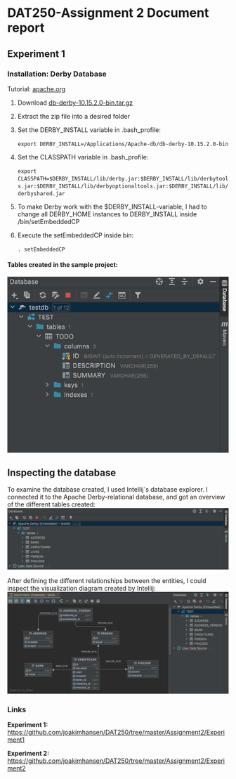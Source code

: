# DAT250-Assignment 2 Document report



## Experiment 1

### Installation: Derby Database
Tutorial: [apache.org](https://db.apache.org/derby/papers/DerbyTut/index.html)
1. Download [db-derby-10.15.2.0-bin.tar.gz](https://db.apache.org/derby/releases/release-10_15_2_0.cgi)
2. Extract the zip file into a desired folder
3. Set the DERBY_INSTALL variable in .bash_profile:

   `export DERBY_INSTALL=/Applications/Apache-db/db-derby-10.15.2.0-bin`
4. Set the CLASSPATH variable in .bash_profile:
    
    `export CLASSPATH=$DERBY_INSTALL/lib/derby.jar:$DERBY_INSTALL/lib/derbytools.jar:$DERBY_INSTALL/lib/derbyoptionaltools.jar:$DERBY_INSTALL/lib/derbyshared.jar`
5. To make Derby work with the $DERBY_INSTALL-variable, I had to change all DERBY_HOME instances to DERBY_INSTALL inside /bin/setEmbeddedCP
6. Execute the setEmbeddedCP inside bin:

    `. setEmbeddedCP`

#### Tables created in the sample project:
![](Images/db-tables_ex1.png)



## Inspecting the database
To examine the database created, I used Intellij´s database explorer. I connected it to
the Apache Derby-relational database, and got an overview of the different tables created:
![](Images/db-tables_ex2.png)

After defining the different relationships between the entities, I could inspect the visualization diagram created by Intellij:
![](Images/domain-model.png)


### Links
**Experiment 1:** https://github.com/joakimhansen/DAT250/tree/master/Assignment2/Experiment1

**Experiment 2:** https://github.com/joakimhansen/DAT250/tree/master/Assignment2/Experiment2